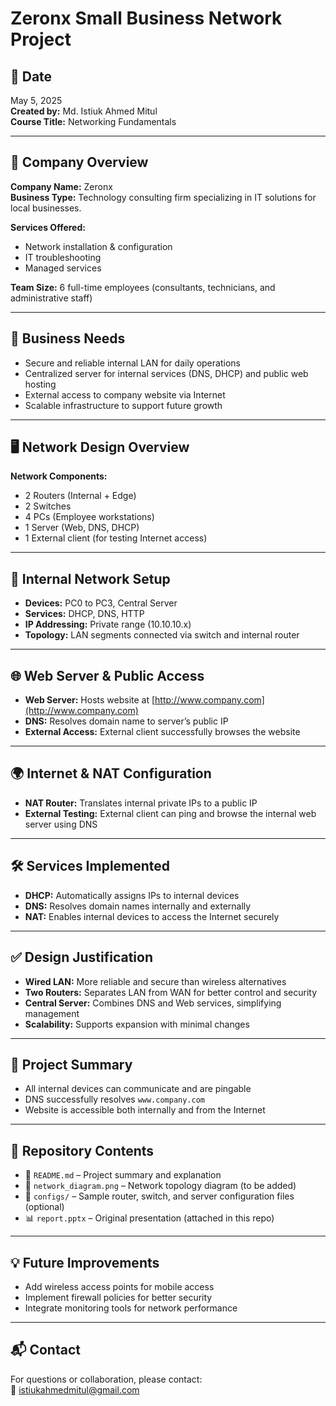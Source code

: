 
# Zeronx Small Business Network Project

## 📅 Date
May 5, 2025  
**Created by:** Md. Istiuk Ahmed Mitul  
**Course Title:** Networking Fundamentals

---

## 🏢 Company Overview

**Company Name:** Zeronx  
**Business Type:** Technology consulting firm specializing in IT solutions for local businesses.

**Services Offered:**
- Network installation & configuration  
- IT troubleshooting  
- Managed services  

**Team Size:** 6 full-time employees (consultants, technicians, and administrative staff)

---

## 📡 Business Needs

- Secure and reliable internal LAN for daily operations  
- Centralized server for internal services (DNS, DHCP) and public web hosting  
- External access to company website via Internet  
- Scalable infrastructure to support future growth  

---

## 🖥️ Network Design Overview

**Network Components:**
- 2 Routers (Internal + Edge)
- 2 Switches
- 4 PCs (Employee workstations)
- 1 Server (Web, DNS, DHCP)
- 1 External client (for testing Internet access)

---

## 🔧 Internal Network Setup

- **Devices:** PC0 to PC3, Central Server  
- **Services:** DHCP, DNS, HTTP  
- **IP Addressing:** Private range (10.10.10.x)  
- **Topology:** LAN segments connected via switch and internal router  

---

## 🌐 Web Server & Public Access

- **Web Server:** Hosts website at [http://www.company.com](http://www.company.com)  
- **DNS:** Resolves domain name to server’s public IP  
- **External Access:** External client successfully browses the website  

---

## 🌍 Internet & NAT Configuration

- **NAT Router:** Translates internal private IPs to a public IP  
- **External Testing:** External client can ping and browse the internal web server using DNS  

---

## 🛠️ Services Implemented

- **DHCP:** Automatically assigns IPs to internal devices  
- **DNS:** Resolves domain names internally and externally  
- **NAT:** Enables internal devices to access the Internet securely  

---

## ✅ Design Justification

- **Wired LAN:** More reliable and secure than wireless alternatives  
- **Two Routers:** Separates LAN from WAN for better control and security  
- **Central Server:** Combines DNS and Web services, simplifying management  
- **Scalability:** Supports expansion with minimal changes  

---

## 📌 Project Summary

- All internal devices can communicate and are pingable  
- DNS successfully resolves `www.company.com`  
- Website is accessible both internally and from the Internet  

---

## 📁 Repository Contents

- 📝 `README.md` – Project summary and explanation  
- 📸 `network_diagram.png` – Network topology diagram (to be added)  
- 📂 `configs/` – Sample router, switch, and server configuration files (optional)  
- 📊 `report.pptx` – Original presentation (attached in this repo)

---

## 💡 Future Improvements

- Add wireless access points for mobile access  
- Implement firewall policies for better security  
- Integrate monitoring tools for network performance

---

## 📬 Contact

For questions or collaboration, please contact:  
📧 istiukahmedmitul@gmail.com

